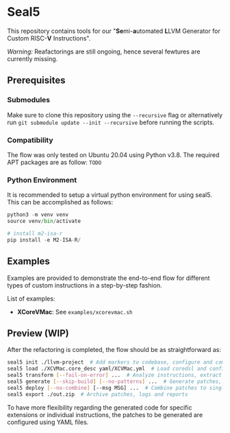 # Seal5

This repository contains tools for our "**Se**mi-**a**utomated **L**LVM Generator for Custom RISC-**V** Instructions".

*Warning:* Reafactorings are still ongoing, hence several fewtures are currently missing.

## Prerequisites

### Submodules

Make sure to clone this repository using the `--recursive` flag or alternatively run `git submodule update --init --recursive` before running the scripts.

### Compatibility

The flow was only tested on Ubuntu 20.04 using Python v3.8. The required APT packages are as follow: `TODO`

### Python Environment

It is recommended to setup a virtual python environment for using seal5. This can be accomplished as follows:

```python
python3 -m venv venv
source venv/bin/activate

# install m2-isa-r
pip install -e M2-ISA-R/
```

## Examples

Examples are provided to demonstrate the end-to-end flow for different types of custom instructions in a step-by-step fashion.

List of examples:

- **XCoreVMac**: See `examples/xcorevmac.sh`

## Preview (WIP)

After the refactoring is completed, the flow should be as straightforward as:

```bash
seal5 init ./llvm-project  # Add markers to codebase, configure and compile
seal5 load ./XCVMac.core_desc yaml/XCVMac.yml  # Load coredsl and config files
seal5 transform [--fail-on-error] ...  # Analyze instructions, extract side-effects,...
seal5 generate [--skip-build] [--no-patterns] ...  # Generate patches, apply to repo, rebuild llvm (includes intermediate llvm build if patterns are generated)
seal5 deploy [--no-combine] [--msg MSG] ...  # Combine patches to single patchset, verify functionality
seal5 export ./out.zip  # Archive patches, logs and reports
```

To have more flexibility regarding the generated code for specific extensions or individual instructions, the patches to be generated are configured using YAML files.
